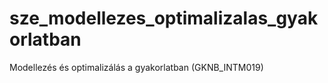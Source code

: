 # sze_modellezes_optimalizalas_gyakorlatban
Modellezés és optimalizálás a gyakorlatban (GKNB_INTM019)
